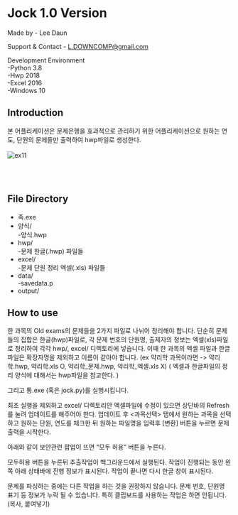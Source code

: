 # Jock 1.0 Version

Made by
	- Lee Daun

Support & Contact
	- L.DOWNCOMP@gmail.com

Development Environment <br/>
	-Python 3.8 <br/>
	-Hwp 2018 <br/>
	-Excel 2016 <br/>
	-Windows 10 <br/>

## Introduction

본 어플리케이션은 문제은행을 효과적으로 관리하기 위한 어플리케이션으로 원하는 연도, 단원의 문제들만 출력하여 hwp파일로 생성한다.
<br/>
<br/>
![ex11](https://user-images.githubusercontent.com/59424336/90975892-374cc800-e573-11ea-949b-370b2f15e578.gif)

<br/>
<br/>


## File Directory
 * 족.exe  
 * 양식/  
   -양식.hwp  
 * hwp/  
   -문제 한글(.hwp) 파일들  
 * excel/  
   -문제 단원 정리 엑셀(.xls) 파일들  
 * data/  
   -savedata.p  
 * output/  


## How to use
  
  한 과목의 Old exams의 문제들을 2가지 파일로 나뉘어 정리해야 합니다. 단순히 문제들의 집합은 한글(hwp)파일로, 각 문제 번호의 단원명, 출제자의 정보는 엑셀(xls)파일로 정리하여 각각 hwp/, excel/ 디렉토리에 넣습니다. 이때 한 과목의 엑셀 파일과 한글파일은 확장자명을 제외하고 이름이 같아야 합니다.
(ex 약리학 과목이라면 -> 약리학.hwp, 약리학.xls O,    약리학_문제.hwp, 약리학_엑셀.xls  X)
( 엑셀과 한글파일의 정리 양식에 대해서는 hwp파일을 참고한다. )


그리고 통.exe (혹은 jock.py)를 실행시킵니다.




최초 실행을 제외하고 excel/ 디렉토리안 엑셀파일에 수정이 있으면 상단바의 Refresh를 눌려 업데이트를 해주어야 한다. 업데이트 후 <과목선택> 탭에서 원하는 과목을 선택하고 원하는 단원, 연도를 체크한 뒤 원하는 파일명을 입력후 [변환] 버튼을 누르면 문제 출력을 시작한다.

아래와 같이 보안관련 팝업이 뜨면 “모두 허용” 버튼을 누른다.



 모두허용 버튼을 누른뒤 추출작업이 백그라운드에서 실행된다. 작업이 진행되는 동안 왼쪽 아래 상태바에 진행 정보가 표시된다. 작업이 끝나면 다시 한글 창이 표시된다.

 문제를 파싱하는 중에는 다른 작업을 하는 것을 권장하지 않습니다. 문제 번호, 단원명 표기 등 정보가 누락 될 수 있습니다. 특히 클립보드를 사용하는 작업은 하면 안됩니다. (복사, 붙여넣기)
